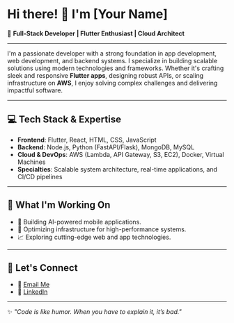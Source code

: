 # Hi there! 👋 I'm [Your Name]

🚀 **Full-Stack Developer | Flutter Enthusiast | Cloud Architect**

---

I'm a passionate developer with a strong foundation in app development, web development, and backend systems. I specialize in building scalable solutions using modern technologies and frameworks. Whether it's crafting sleek and responsive **Flutter apps**, designing robust APIs, or scaling infrastructure on **AWS**, I enjoy solving complex challenges and delivering impactful software.

---

## 💻 **Tech Stack & Expertise**
- **Frontend**: Flutter, React, HTML, CSS, JavaScript
- **Backend**: Node.js, Python (FastAPI/Flask), MongoDB, MySQL
- **Cloud & DevOps**: AWS (Lambda, API Gateway, S3, EC2), Docker, Virtual Machines
- **Specialties**: Scalable system architecture, real-time applications, and CI/CD pipelines

---

## 🚀 **What I'm Working On**
- 🌟 Building AI-powered mobile applications.
- 🔧 Optimizing infrastructure for high-performance systems.
- 📈 Exploring cutting-edge web and app technologies.

---

## 🤝 **Let's Connect**
- 📧 [Email Me](mailto:epe18018@rgipt.ac.in)  
- 💼 [LinkedIn](https://www.linkedin.com/in/kashan-ahmed-khan-878343194/)    

---

✨ _"Code is like humor. When you have to explain it, it’s bad."_  

